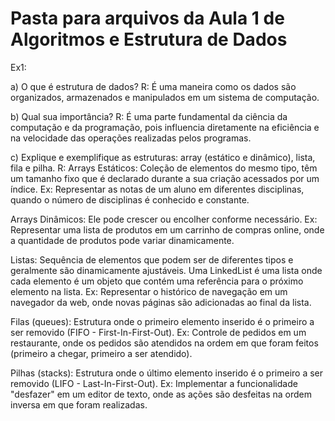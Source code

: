 # Pasta para arquivos da Aula 1 de Algoritmos e Estrutura de Dados

Ex1:

a) O que é estrutura de dados?
R: É uma maneira como os dados são organizados, armazenados e manipulados em um sistema de computação.

b) Qual sua importância?
R: É uma parte fundamental da ciência da computação e da programação, pois influencia diretamente na eficiência e na velocidade das operações realizadas pelos programas.

c) Explique e exemplifique as estruturas: array (estático e dinâmico), lista, fila e pilha.
R: 
Arrays Estáticos:
Coleção de elementos do mesmo tipo, têm um tamanho fixo que é declarado durante a sua criação acessados por um índice.
Ex: Representar as notas de um aluno em diferentes disciplinas, quando o número de disciplinas é conhecido e constante.

Arrays Dinâmicos:
Ele pode crescer ou encolher conforme necessário.
Ex: Representar uma lista de produtos em um carrinho de compras online, onde a quantidade de produtos pode variar dinamicamente.

Listas: Sequência de elementos que podem ser de diferentes tipos e geralmente são dinamicamente ajustáveis. 
Uma LinkedList é uma lista onde cada elemento é um objeto que contém uma referência para o próximo elemento na lista.
Ex: Representar o histórico de navegação em um navegador da web, onde novas páginas são adicionadas ao final da lista.

Filas (queues): Estrutura onde o primeiro elemento inserido é o primeiro a ser removido (FIFO - First-In-First-Out).
Ex: Controle de pedidos em um restaurante, onde os pedidos são atendidos na ordem em que foram feitos (primeiro a chegar, primeiro a ser atendido).

Pilhas (stacks): Estrutura onde o último elemento inserido é o primeiro a ser removido (LIFO - Last-In-First-Out).
Ex: Implementar a funcionalidade "desfazer" em um editor de texto, onde as ações são desfeitas na ordem inversa em que foram realizadas.

